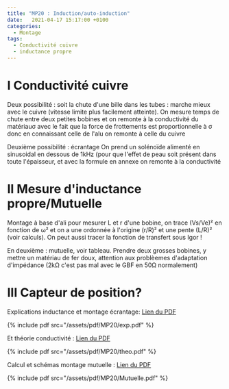 ```yaml
---
title: "MP20 : Induction/auto-induction"
date:   2021-04-17 15:17:00 +0100
categories:
  - Montage
tags:
  - Conductivité cuivre
  - inductance propre
---
```

# I Conductivité cuivre

Deux possibilité : soit la chute d'une bille dans les tubes : marche mieux avec le cuivre (vitesse limite plus facilement atteinte). On mesure temps de chute entre deux petites
bobines et on remonte à la conductivité du matériau&sigma; avec le fait que la force de frottements est proportionnelle à &sigma; donc en connaissant celle de l'alu
on remonte à celle du cuivre

Deuxième possibilité : écrantage
On prend un solénoïde alimenté en sinusoidal en dessous de 1kHz (pour que l'effet de peau soit présent dans toute l'épaisseur, et avec la formule en annexe on remonte à la 
conductivité

# II Mesure d'inductance propre/Mutuelle
Montage à base d'ali pour mesurer L et r d'une bobine, on trace (Vs/Ve)² en fonction de &omega;² et on a une ordonnée à l'origine (r/R)² et une pente (L/R)² (voir calculs). On peut aussi tracer la fonction de transfert sous Igor ! 

En deuxième :  mutuelle, voir tableau. Prendre deux grosses bobines, y mettre un matériau de fer doux, attention aux problèemes d'adaptation d'impédance (2k&Omega; c'est pas mal avec le GBF en 50&Omega; normalement)

# III Capteur de position?

Explications inductance et montage écrantage: [Lien du PDF](/assets/pdf/MP20/exp.pdf)

{% include pdf src="/assets/pdf/MP20/exp.pdf" %}

Et théorie conductivité : [Lien du PDF](/assets/pdf/MP20/theo.pdf)

{% include pdf src="/assets/pdf/MP20/theo.pdf" %}

Calcul et schémas montage mutuelle : [Lien du PDF](/assets/pdf/MP20/Mutuelle.pdf)

{% include pdf src="/assets/pdf/MP20/Mutuelle.pdf" %}
